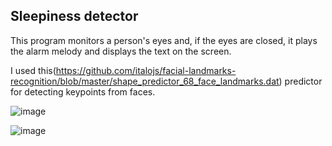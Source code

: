 ## Sleepiness detector ##

This program monitors a person's eyes and, if the eyes are closed, it plays the alarm melody and displays the text on the screen.

I used this(https://github.com/italojs/facial-landmarks-recognition/blob/master/shape_predictor_68_face_landmarks.dat) predictor for detecting keypoints from faces.

![image](https://user-images.githubusercontent.com/75897943/140620905-2430322d-5f3a-4a6f-8d8e-5253b380a566.png)

![image](https://user-images.githubusercontent.com/75897943/140620918-02134ce9-dfce-41e3-81a5-69b47bdb12f3.png)
